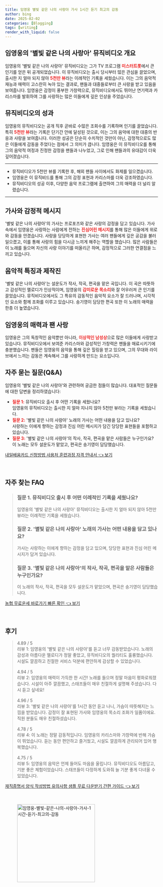 ```yaml
---
title: 임영웅 별빛 같은 나의 사랑아 가사 1시간 듣기 최고의 감동
author: bing
date: 2025-02-02
categories: [Blogging]
tags: [writing]
render_with_liquid: false
---
```



<h2 id='임영웅_뮤직비디오_개요'>임영웅의 '별빛 같은 나의 사랑아' 뮤직비디오 개요</h2>

<p>임영웅의 '별빛 같은 나의 사랑아' 뮤직비디오는 그가 TV 프로그램 <b><span style="color: #ee2323;">미스터트롯</span></b>에서 큰 인기를 얻은 뒤 공개되었습니다. 이 뮤직비디오는 출시 당시부터 많은 관심을 끌었으며, 출시한 지 얼마 되지 않아 <b><span style="color: #ee2323;">5천만 뷰</span></b>라는 이례적인 기록을 세웠습니다. 이는 그의 음악적 재능과 매력이 고스란히 녹아 있는 결과로, 팬들과 대중들로부터 큰 사랑을 받고 있음을 보여줍니다. 임영웅은 감정이 풍부한 가창력으로, 뮤직비디오에서도 뛰어난 연기력과 카리스마를 발휘하여 그를 사랑하는 많은 이들에게 깊은 인상을 주었습니다.</p>

<h2 id='뮤직비디오의_성과'>뮤직비디오의 성과</h2>

<p>임영웅의 뮤직비디오는 공개 직후 곧바로 수많은 조회수를 기록하며 인기를 끌었습니다. 특히 <b><span style="color: #ee2323;">5천만 뷰</span></b>라는 기록은 단기간 안에 달성된 것으로, 이는 그의 음악에 대한 대중의 반응과 사랑을 보여줍니다. 이러한 성공은 단순히 수치적인 것만이 아닌, 감정적으로도 많은 이들에게 감동을 주었다는 점에서 그 의미가 큽니다. 임영웅은 이 뮤직비디오를 통해 그의 음악적 여정과 진정한 감정을 팬들과 나누었고, 그로 인해 팬들과의 유대감이 더욱 깊어졌습니다.</p>

<hr />

<ul>
    <li>뮤직비디오가 5천만 뷰를 기록한 후, 해외 팬들 사이에서도 화제를 일으켰습니다.</li>
    <li>임영웅은 이 뮤직비드를 통해 그의 감정 표현과 카리스마를 더욱 강조하였습니다.</li>
    <li>뮤직비디오의 성공 이후, 다양한 음악 프로그램에 출연하여 그의 매력을 더 널리 알렸습니다.</li>
</ul>

<hr />

<h2 id='가사와_감정'>가사와 감정적 메시지</h2>

<p>'별빛 같은 나의 사랑아'의 가사는 프로포즈와 같은 사랑의 감정을 담고 있습니다. 가사 속에서 임영웅은 사랑하는 사람에게 전하는 <b><span style="color: #ee2323;">진심어린 메시지</span></b>를 통해 많은 이들에게 위로와 감동을 안겼습니다. 사랑을 당당하게 표현한 가사는 여러 팬들에게 깊은 공감을 불러일으켰고, 이를 통해 사랑의 힘을 다시금 느끼게 해주는 역할을 했습니다. 많은 사람들은 이 노래를 들으며 자신의 사랑 이야기를 떠올리곤 하며, 감정적으로 그러한 연결점을 느끼고 있습니다.</p>

<h2 id='음악적_특징'>음악적 특징과 제작진</h2>

<p>'별빛 같은 나의 사랑아'는 설운도가 작사, 작곡, 편곡을 맡은 곡입니다. 이 곡은 따뜻하고 감성적인 멜로디가 인상적이며, 임영웅의 <b><span style="color: #ee2323;">감미로운 목소리</span></b>와 잘 어우러져 큰 인기를 끌었습니다. 뮤직비디오에서도 그 특유의 감동적인 음악적 요소가 잘 드러나며, 시각적인 요소와 함께 조화를 이루고 있습니다. 송기영이 담당한 편곡 또한 이 노래의 매력을 한층 더 높였습니다.</p>

<h2 id='임영웅의_매력'>임영웅의 매력과 팬 사랑</h2>

<p>임영웅은 그의 독창적인 음악뿐만 아니라, <b><span style="color: #ee2323;">이상적인 남성상</span></b>으로 많은 이들에게 사랑받고 있습니다. 뮤직비디오에서 보여준 카리스마와 감성적인 가창력은 팬들을 매료시키기에 충분했습니다. 팬들은 임영웅의 음악을 통해 깊은 힐링을 받고 있으며, 그의 무대와 라이브에서 느끼는 감동은 계속해서 그를 사랑하게 만드는 요소입니다.</p>

<h2 id='자주_묻는_질문_QNA'>자주 묻는 질문(Q&A)</h2>

<p>임영웅의 '별빛 같은 나의 사랑아'와 관련하여 궁금한 점들이 많습니다. 대표적인 질문들에 대한 답변을 정리하였습니다:</p>

<ul>
    <li><b><span style="color: #ee2323;">질문 1:</span></b> 뮤직비디오 출시 후 어떤 기록을 세웠나요?<br>임영웅의 뮤직비디오는 출시한 지 얼마 지나지 않아 5천만 뷰라는 기록을 세웠습니다.</li>
    <li><b><span style="color: #ee2323;">질문 2:</span></b> '별빛 같은 나의 사랑아' 노래의 가사는 어떤 내용을 담고 있나요?<br>사랑하는 이에게 향하는 감정과 진심 어린 메시지가 담긴 당당한 표현들을 포함하고 있습니다.</li>
    <li><b><span style="color: #ee2323;">질문 3:</span></b> '별빛 같은 나의 사랑아'의 작사, 작곡, 편곡을 맡은 사람들은 누구인가요?<br>이 노래는 모두 설운도가 맡았고, 편곡은 송기영이 담당했습니다.</li>
</ul>


<p><a class="click-button" title="내일배움카드 신청방법 사용처 훈련과정 자격 안내서" href="https://aptwhite.github.io/posts/%EB%82%B4%EC%9D%BC%EB%B0%B0%EC%9B%80%EC%B9%B4%EB%93%9C-%EC%8B%A0%EC%B2%AD%EB%B0%A9%EB%B2%95-%EC%82%AC%EC%9A%A9%EC%B2%98-%ED%9B%88%EB%A0%A8%EA%B3%BC%EC%A0%95-%EC%9E%90%EA%B2%A9-%EC%95%88%EB%82%B4%EC%84%9C/" rel="dofollow">내일배움카드 신청방법 사용처 훈련과정 자격 안내서 👈 보기</a></p><br>
<h2 id='자주_찾는_FAQ'>자주 찾는 FAQ</h2>
<div itemscope="" itemtype="https://schema.org/FAQPage"> 
<blockquote> 
<div itemscope="" itemprop="mainEntity" itemtype="https://schema.org/Question"> 
<h3 itemprop="name">질문 1. 뮤직비디오 출시 후 어떤 이례적인 기록을 세웠나요?</h3> 
<div itemscope="" itemprop="acceptedAnswer" itemtype="https://schema.org/Answer"> 
<span itemprop="text"> 
<p>임영웅의 '별빛 같은 나의 사랑아' 뮤직비디오는 출시한 지 얼마 되지 않아 5천만 뷰라는 이례적인 기록을 세웠습니다.</p> 
</span> 
</div> 
</div> 
<div itemscope="" itemprop="mainEntity" itemtype="https://schema.org/Question"> 
<h3 itemprop="name">질문 2. '별빛 같은 나의 사랑아' 노래의 가사는 어떤 내용을 담고 있나요?</h3> 
<div itemscope="" itemprop="acceptedAnswer" itemtype="https://schema.org/Answer"> 
<span itemprop="text"> 
<p>가사는 사랑하는 이에게 향하는 감정을 담고 있으며, 당당한 표현과 진심 어린 메시지가 담겨 있습니다.</p> 
</span> 
</div> 
</div> 
<div itemscope="" itemprop="mainEntity" itemtype="https://schema.org/Question"> 
<h3 itemprop="name">질문 3. '별빛 같은 나의 사랑아'의 작사, 작곡, 편곡을 맡은 사람들은 누구인가요?</h3> 
<div itemscope="" itemprop="acceptedAnswer" itemtype="https://schema.org/Answer"> 
<span itemprop="text"> 
<p>이 노래의 작사, 작곡, 편곡을 모두 설운도가 맡았으며, 편곡은 송기영이 담당했습니다.</p> 
</span> 
</div> 
</div> 
</blockquote> 
</div>
<p><a class="click-button" title="농협 무료운세 바로가기 빠른 확인" href="https://aptwhite.github.io/posts/%EB%86%8D%ED%98%91-%EB%AC%B4%EB%A3%8C%EC%9A%B4%EC%84%B8-%EB%B0%94%EB%A1%9C%EA%B0%80%EA%B8%B0-%EB%B9%A0%EB%A5%B8-%ED%99%95%EC%9D%B8/" rel="dofollow">농협 무료운세 바로가기 빠른 확인 👈 보기</a></p><br>
<h2 id='후기'>후기</h2>
<div itemscope itemtype="https://schema.org/Product">
  <blockquote>
  <div itemprop="review" itemscope itemtype="https://schema.org/Review">
      <div itemprop="reviewRating" itemscope itemtype="https://schema.org/Rating"> <span itemprop="ratingValue">4.89</span> / <span itemprop="bestRating">5</span> </div>
      <span itemprop="reviewBody">리뷰 1: 임영웅의 '별빛 같은 나의 사랑아'를 듣고 너무 감동받았습니다. 노래의 감성과 아름다운 멜로디가 정말 좋았고, 뮤직비디오의 퀄리티도 훌륭했습니다. 시설도 깔끔하고 친절한 서비스 덕분에 편안하게 감상할 수 있었습니다.</span>
  </div>
  <br>
  <div itemprop="review" itemscope itemtype="https://schema.org/Review">
      <div itemprop="reviewRating" itemscope itemtype="https://schema.org/Rating"> <span itemprop="ratingValue">4.94</span> / <span itemprop="bestRating">5</span> </div>
      <span itemprop="reviewBody">리뷰 2: 임영웅의 매력이 가득한 한 시간! 노래를 들으며 정말 마음이 평화로워졌습니다. 시설이 아주 깔끔했고, 스태프들이 매우 친절하게 설명해 주셨습니다. 다시 듣고 싶네요!</span>
  </div>
  <br>
  <div itemprop="review" itemscope itemtype="https://schema.org/Review">
      <div itemprop="reviewRating" itemscope itemtype="https://schema.org/Rating"> <span itemprop="ratingValue">4.96</span> / <span itemprop="bestRating">5</span> </div>
      <span itemprop="reviewBody">리뷰 3: '별빛 같은 나의 사랑아'를 1시간 동안 듣고 나니, 가슴이 따뜻해지는 느낌을 받았습니다. 감정이 잘 표현된 가사와 임영웅의 목소리 조화가 일품이에요. 직원 분들도 매우 친절하셨습니다.</span>
  </div>
  <br>
  <div itemprop="review" itemscope itemtype="https://schema.org/Review">
      <div itemprop="reviewRating" itemscope itemtype="https://schema.org/Rating"> <span itemprop="ratingValue">4.78</span> / <span itemprop="bestRating">5</span> </div>
      <span itemprop="reviewBody">리뷰 4: 이 노래는 정말 감동적입니다. 임영웅의 카리스마와 가창력에 반해 가슴이 뛰었습니다. 듣는 동안 편안하고 즐거웠고, 시설도 깔끔하게 관리되어 있어 행복했습니다.</span>
  </div>
  <br>
  <div itemprop="review" itemscope itemtype="https://schema.org/Review">
      <div itemprop="reviewRating" itemscope itemtype="https://schema.org/Rating"> <span itemprop="ratingValue">4.75</span> / <span itemprop="bestRating">5</span> </div>
      <span itemprop="reviewBody">리뷰 5: 임영웅의 음악은 언제 들어도 마음을 울립니다. 뮤직비디오도 아름답고, 기분 좋은 체험이었습니다. 스태프들이 다정하게 도와줘 늘 기분 좋게 다녀올 수 있었습니다.</span>
  </div>
  </blockquote>
</div>
<p><a class="click-button" title="재직증명서 양식 작성방법 유의사항 샘플 무료 다운받기 간편 가이드" href="https://aptwhite.github.io/posts/%EC%9E%AC%EC%A7%81%EC%A6%9D%EB%AA%85%EC%84%9C-%EC%96%91%EC%8B%9D-%EC%9E%91%EC%84%B1%EB%B0%A9%EB%B2%95-%EC%9C%A0%EC%9D%98%EC%82%AC%ED%95%AD-%EC%83%98%ED%94%8C-%EB%AC%B4%EB%A3%8C-%EB%8B%A4%EC%9A%B4%EB%B0%9B%EA%B8%B0-%EA%B0%84%ED%8E%B8-%EA%B0%80%EC%9D%B4%EB%93%9C/" rel="dofollow">재직증명서 양식 작성방법 유의사항 샘플 무료 다운받기 간편 가이드 👈 보기</a></p><br>
<figure class="image"><img src="https://aptwhite.github.io/assets/img/thumbnail/임영웅-별빛-같은-나의-사랑아-가사-1시간-듣기-최고의-감동.webp" alt="임영웅-별빛-같은-나의-사랑아-가사-1시간-듣기-최고의-감동" width="256" height="256"></figure>
